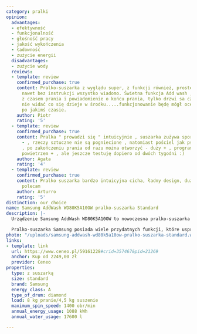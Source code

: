 ```yaml
---
category: pralki
opinion:
  advantages:
  - efektywność
  - funkcjonalność
  - głośność pracy
  - jakość wykończenia
  - ładowność
  - zużycie energii
  disadvantages:
  - zużycie wody
  reviews:
  - template: review
    confirmed_purchase: true
    content: Pralko-suszarka z wyglądu super, z funkcji również, proste nastawianie,
      nawet bez instrukcji wszystko wiadomo. Świetna funkcja Add wash , wyswietlacz
      z czasem prania i powiadomienie o końcu prania, tylko drzwi sa czarne i nic
      nie widać co się dzieje w środku.....funkcjonowanie będę mógł ocenić dopiero
      po jakimś czasie.
    author: Piotr
    rating: '5'
  - template: review
    confirmed_purchase: true
    content: Pralka " prowadzi się " intuicyjnie , suszarka zużywa sporo wody do chłodzenia
      - , rzeczy sztuczne nie są pogniecione , natomiast pościel jak psu z gardła
      , po zakończeniu prania od razu można otworzyć - duży + , program odświeżania
      powietrzem + , ale jeszcze testuję dopiero od dwóch tygodni :)
    author: Agata
    rating: '4'
  - template: review
    confirmed_purchase: true
    content: Pralko suszarka bardzo intuicyjna cicha, ładny design, duża pojemność,
      polecam
    author: Arturro
    rating: '5'
distinction: our_choice
name: Samsung AddWash WD80K5A10OW pralko-suszarka Standard
description: |-
  Urządzenie Samsung AddWash WD80K5A10OW to nowoczesna pralko-suszarka wyposażona w technologię Eco Bubble. Dzięki temu pranie można nastawić nawet w niskich temperaturach. Skuteczność pralki jest wspierana przez dodatkowy program służący do wstępnego zmiękczania ubrań. Takie rozwiązanie sprawia, że pranie jest jeszcze bardziej efektywne.

  Pralko-suszarka Samsung posiada wiele przydatnych funkcji, które usprawniają użytkowanie urządzenia. Ciekawą opcją jest AirWash - funkcja odświeżania ubrań za pomocą gorącego powietrza. W ten sposób można szybko zdezynfekować ubrania i przygotować je do ponownego użytku. Producent oferuje 10-letnią gwarancję na silnik. W razie awarii można skontaktować się z serwisem, który naprawi pralkę. Drobne usterki można rozwiązać w szybki i łatwy sposób za pomocą aplikacji w telefonie. Na uwagę w tym modelu zasługuje także bęben - wzór w kształcie diamentu stanowi skuteczną ochronę dla tkanin. Pralko-suszarka posiada opcję samoczyszczenia bez dodatku środków czyszczących, co również jest ogromną zaletą urządzenia.
photo: "/uploads/samsung-addwash-wd80k5a10ow-pralko-suszarka-standard.webp"
links:
- template: link
  url: https://www.ceneo.pl/59161228#crid=357467&pid=21269
  anchor: Kup od 2249,00 zł
  provider: Ceneo
properties:
  type: z suszarką
  size: standard
  brand: Samsung
  energy_class: A
  type_of_drum: diamond
  load: 8 kg pranie/4,5 kg suszenie
  maximum_spin_speed: 1400 obr/min
  annual_energy_usage: 1088 kWh
  annual_water_usage: 17600 l

---
```

